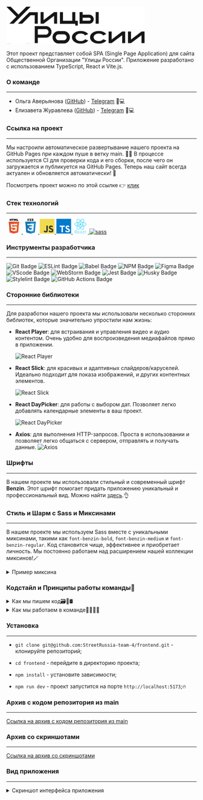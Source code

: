 ![Улицы России](src/assets/icon/logo.svg)

Этот проект представляет собой SPA (Single Page Application) для сайта Общественной Организации "Улицы России". Приложение разработано с использованием TypeScript, React и Vite.js.

### О команде

---

- Ольга Аверьянова ([GitHub](https://github.com/OlgaOlgar47)) - [Telegram](https://t.me/Olga_Averianova47) 📱💻
- Елизавета Журавлева ([GitHub](https://github.com/orgs/StreetRussia-team-4/people/Zhuuravel)) - [Telegram](https://t.me/zhuuravel) 📱💻

### Ссылка на проект

---

Мы настроили автоматическое развертывание нашего проекта на GitHub Pages при каждом пуше в ветку main. 💪🏻 В процессе используется CI для проверки кода и его сборки, после чего он загружается и публикуется на GitHub Pages. Теперь наш сайт всегда актуален и обновляется автоматически! 🚀

Посмотреть проект можно по этой ссылке 👉 [клик](https://streetrussia-team-4.github.io/frontend/)

### Стек технологий

---

<p align="left">
  <a href="https://www.w3.org/html/" target="_blank" rel="noreferrer">
    <img src="https://raw.githubusercontent.com/devicons/devicon/master/icons/html5/html5-original-wordmark.svg" alt="html5" width="40" height="40"/>
  </a>
  <a href="https://www.w3schools.com/css/" target="_blank" rel="noreferrer">
    <img src="https://raw.githubusercontent.com/devicons/devicon/master/icons/css3/css3-original-wordmark.svg" alt="css3" width="40" height="40"/>
  </a>
  <a href="https://developer.mozilla.org/en-US/docs/Web/JavaScript" target="_blank" rel="noreferrer">
    <img src="https://raw.githubusercontent.com/devicons/devicon/master/icons/javascript/javascript-original.svg" alt="javascript" width="40" height="40"/>
  </a>
  <a href="https://www.typescriptlang.org/" target="_blank" rel="noreferrer">
    <img src="https://raw.githubusercontent.com/devicons/devicon/master/icons/typescript/typescript-original.svg" alt="typescript" width="40" height="40"/>
  </a>
  <a href="https://reactjs.org/" target="_blank" rel="noreferrer">
    <img src="https://raw.githubusercontent.com/devicons/devicon/master/icons/react/react-original-wordmark.svg" alt="react" width="40" height="40"/>
  </a>
  <a href="https://sass-lang.com/" target="_blank" rel="noreferrer">
    <img src="https://www.vectorlogo.zone/logos/sass-lang/sass-lang-icon.svg" alt="sass" width="40" height="40"/>
  </a>
</p>

### Инструменты разработчика

---

<div id="general" style="display: inline">
  <img src="https://img.shields.io/badge/git-%23404d59.svg?style=for-the-badge&logo=git&logoColor=red" alt="Git Badge" />
  <img src="https://img.shields.io/badge/ESLint-%23404d59?style=for-the-badge&logo=eslint&logoColor=violet" alt="ESLint Badge" />
  <img src="https://img.shields.io/badge/babel-%23404d59?style=for-the-badge&logo=babel&logoColor=yellow" alt="Babel Badge" />
  <img src="https://img.shields.io/badge/NPM-%23404d59?style=for-the-badge&logo=npm&logoColor=red" alt="NPM Badge" />
  <img src="https://img.shields.io/badge/figma-%23404d59.svg?style=for-the-badge&logo=figma&logoColor=purple" alt="Figma Badge" />
  <img src="https://img.shields.io/badge/vscode-%23404d59?style=for-the-badge&logo=visual-studio-code&logoColor=blue" alt="VScode Badge" />
  <img src="https://img.shields.io/badge/WebStorm-%23404d59?style=for-the-badge&logo=webstorm&logoColor=blue" alt="WebStorm Badge" />
  <img src="https://img.shields.io/badge/jest-%23404d59?style=for-the-badge&logo=jest&logoColor=white" alt="Jest Badge" />
  <img src="https://img.shields.io/badge/husky-%23404d59?style=for-the-badge&logo=git&logoColor=green" alt="Husky Badge" />
  <img src="https://img.shields.io/badge/stylelint-%23404d59?style=for-the-badge&logo=stylelint&logoColor=pink" alt="Stylelint Badge" />
  <img src="https://img.shields.io/badge/github%20actions-%23404d59?style=for-the-badge&logo=github-actions&logoColor=blue" alt="GitHub Actions Badge" />
</div>

### Сторонние библиотеки

---

Для разработки нашего проекта мы использовали несколько сторонних библиотек, которые значительно упростили нам жизнь:

- **React Player**: для встраивания и управления видео и аудио контентом. Очень удобно для воспроизведения медиафайлов прямо в приложении.

  ![React Player](https://img.shields.io/badge/react--player-%23404d59?style=for-the-badge&logo=react&logoColor=blue)

- **React Slick**: для красивых и адаптивных слайдеров/каруселей. Идеально подходит для показа изображений, и других контентных элементов.

  ![React Slick](https://img.shields.io/badge/react--slick-%23404d59?style=for-the-badge&logo=react&logoColor=blue)

- **React DayPicker**: для работы с выбором дат. Позволяет легко добавлять календарные элементы в ваш проект.

  ![React DayPicker](https://img.shields.io/badge/react--daypicker-%23404d59?style=for-the-badge&logo=react&logoColor=blue)

- **Axios**: для выполнения HTTP-запросов. Проста в использовании и позволяет легко общаться с сервером,
   отправлять и получать данные.
  ![Axios](https://img.shields.io/badge/axios-%23404d59?style=for-the-badge&logo=axios&logoColor=blue)

### Шрифты

---

В нашем проекте мы использовали стильный и современный шрифт **Benzin**. Этот шрифт помогает придать приложению уникальный и профессиональный вид. Можно найти [здесь](https://bestfonts.pro/font/benzin).👌

### Стиль и Шарм с Sass и Миксинами

---

В нашем проекте мы используем Sass вместе с уникальными миксинами, такими как `font-benzin-bold`, `font-benzin-medium` и `font-benzin-regular`. Kод становится чище, эффективнее и приобретает личность. Мы постоянно работаем над расширением нашей коллекции миксинов!🪄

<details><summary>Пример миксина</summary>

![mixin-explained](src/assets/image/mixins-explained.jpg)

</details>

### Кодстайл и Принципы работы команды🙏

<details><summary>Как мы пишем код🗃️🐫🛢</summary>
  
`Модульная Структура`: У нас как в детской конструкторе LEGO - каждый компонент в своей уютной коробочке. Это помогает нам не запутаться и с легкостью добавлять и удалять части без паники.

`"Barrel Pattern"`: Не, это не название нового коктейля! Это наша секретная формула для простого импорта. Ставьте на полку файл index.ts, и все компоненты будут в ваших руках!

`SCSS и CamelCase`: Наши стили - настоящие модники. Мы используем SCSS для того, чтобы стили были такими гладкими, как шелк, а названия классов придумываем в стиле "король верблюда" - CamelCase!

`Именной Импорт`: У нас как на эксклюзивной вечеринке - без приглашения не впустят! Именно поэтому мы используем только именные импорты для наших компонентов.

`Префиксы в Коммитах`: Все наши коммиты - это как загадка для стиля. feat, fix, style - каждый префикс как часть нашего секретного языка.
</details>

<details><summary>Как мы работаем в команде🤝🏻📢🔗</summary>
  
В команде каждый - настоящий артист!
  
`Отдельная Ветка для Каждого`: У нас своя карусель - разработка ведется в своей уютной ветке. Так что никаких сбоев в музыке!

`Слияние в Dev`: Все дороги ведут в Рим, а наши ветки - в dev. Здесь все наши творения сливаются в одно, как магия!

`Main - Наша Премьера`: И, конечно, наша последняя версия кода и деплой живут в ветке Main, как настоящие звезды на красной дорожке!

</details>


### Установка

---

- `git clone git@github.com:StreetRussia-team-4/frontend.git` - клонируйте репозиторий;

- `cd frontend` - перейдите в директорию проекта;

- `npm install` - yстановите зависимости;

- `npm run dev` - проект запустится на порте `http://localhost:5173`;🔥

### Архив с кодом репозитория из main

---

[Ссылка на архив с кодом репозитория из main](https://disk.yandex.com/d/piisShH2oeiotQ)

### Архив со скриншотами

---

[Ссылка на архив со скриншотами](https://disk.yandex.com/d/4WJ7-AvosFhitQ)

### Вид приложения

---

<details><summary> Скриншот интерфейса приложения</summary>

![Alt текст](src/assets/image/image.png)

</details>
